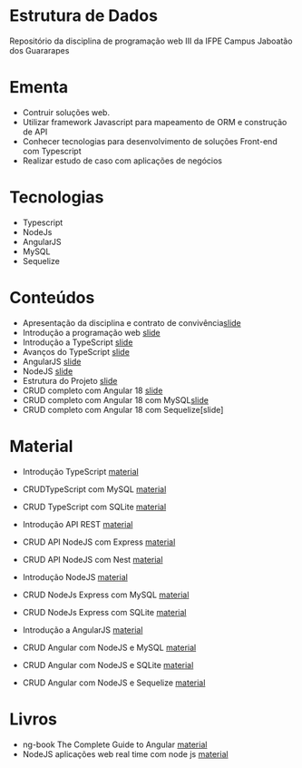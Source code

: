 # Estrutura de Dados

Repositório da disciplina de programação web III da IFPE Campus Jaboatão dos Guararapes 


# Ementa
 
 
 * Contruir soluções web. 
 * Utilizar framework Javascript para mapeamento de ORM e construção de API
 * Conhecer tecnologias para desenvolvimento de soluções Front-end com Typescript 
 * Realizar estudo de caso com aplicações de negócios
# Tecnologias

 * Typescript
 * NodeJs
 * AngularJS
 * MySQL
 * Sequelize
 
 
 

# Conteúdos

 * Apresentação da disciplina  e contrato de convivência[slide](https://github.com/Danilosobatic/programacao-web-III/blob/main/slide/PWIII_01-Apresenta%C3%A7%C3%A3o%20%2B%20Contrato.pptx.pdf)
 * Introdução a programação web [slide](https://github.com/Danilosobatic/programacao-web-III/blob/main/slide/PWIII_02-%20Constru%C3%A7%C3%A3o%20de%20sistemas%20WEB.pptx%20(1).pdf) 
 * Introdução a TypeScript [slide](https://github.com/Danilosobatic/programacao-web-III/blob/main/slide/PWIII_03-%20Constru%C3%A7%C3%A3o%20de%20sistemas%20WEB.pptx%20(1).pdf) 
 * Avanços do TypeScript [slide](https://github.com/Danilosobatic/programacao-web-III/blob/main/slide/PWIII_04-%20Constru%C3%A7%C3%A3o%20de%20sistemas%20WEB.pptx%20(1).pdf) 
 * AngularJS  [slide](https://github.com/Danilosobatic/programacao-web-III/blob/main/slide/PWIII_05-%20Constru%C3%A7%C3%A3o%20de%20sistemas%20WEB.pptx%20(2).pdf)
 * NodeJS [slide](https://github.com/Danilosobatic/programacao-web-III/blob/main/slide/PWIII_06-%20Constru%C3%A7%C3%A3o%20de%20sistemas%20WEB.pptx.pdf) 
 * Estrutura do Projeto [slide](https://github.com/Danilosobatic/programacao-web-III/blob/main/slide/PWIII_07-%20Constru%C3%A7%C3%A3o%20de%20sistemas%20WEB.pptx%20(1).pdf) 
 * CRUD completo com Angular 18 [slide](https://github.com/Danilosobatic/programacao-web-III/blob/main/slide/PWIII_08-%20Constru%C3%A7%C3%A3o%20de%20sistemas%20WEB.pptx.pdf) 
 * CRUD completo com Angular 18 com MySQL[slide](https://github.com/Danilosobatic/programacao-web-III/blob/main/slide/_PWIII_09-%20Constru%C3%A7%C3%A3o%20de%20sistemas%20WEB.pptx.pdf) 
 * CRUD completo com Angular 18 com Sequelize[slide]


 # Material
 
 * Introdução TypeScript  [material](https://github.com/Danilosobatic/programacao-web-III/blob/main/backend/typescript/typescript_introducao.md)
 * CRUDTypeScript com MySQL [material](https://github.com/Danilosobatic/programacao-web-III/blob/main/backend/typescript/crud_typescript_mysql.md) 
 * CRUD TypeScript com SQLite [material](https://github.com/Danilosobatic/programacao-web-III/blob/main/backend/typescript/crud_typescript_sqlite.md) 
 
 
 * Introdução API REST  [material](https://github.com/Danilosobatic/programacao-web-III/blob/main/api/apirest/apirest_introducao.md) 
 * CRUD API NodeJS com Express  [material](https://github.com/Danilosobatic/programacao-web-III/blob/main/api/apirest/apirest_nodejs_Express.md) 
 * CRUD API NodeJS com Nest  [material](https://github.com/Danilosobatic/programacao-web-III/blob/main/api/apirest/apirest_nodejs_nest.md) 
 
 
 * Introdução NodeJS  [material](https://github.com/Danilosobatic/programacao-web-III/blob/main/backend/nodejs/nodejs_introducao.md)
 * CRUD NodeJs Express com MySQL [material](https://github.com/Danilosobatic/programacao-web-III/blob/main/backend/nodejs/crud_nodejs_express_mysql.md)
 * CRUD NodeJs Express com SQLite   [material](https://github.com/Danilosobatic/programacao-web-III/blob/main/backend/nodejs/crud_nodejs_express_sqlite.md) 
 
 
 * Introdução a AngularJS [material](https://github.com/Danilosobatic/programacao-web-III/blob/main/backendfrontend/angular_introdu%C3%A7%C3%A3o.md)
 * CRUD Angular com NodeJS e MySQL  [material](https://github.com/Danilosobatic/programacao-web-III/blob/main/backendfrontend/angular_nodejs_mysql.md) 
 * CRUD Angular com NodeJS e SQLite   [material](https://github.com/Danilosobatic/programacao-web-III/blob/main/backendfrontend/angular_nodejs_sqlite.md) 
 * CRUD Angular com NodeJS e Sequelize  [material](https://github.com/Danilosobatic/programacao-web-III/blob/main/backendfrontend/angular_nodejs_sequelize.md) 
 
  
  
# Livros

* ng-book The Complete Guide to Angular [material](https://jre-training.com/Angular/Documents/ng-book.pdf)
* NodeJS aplicações web real time com node js [material](https://github.com/free-educa/books/blob/main/books/Node.js%20-%20Aplica%C3%A7%C3%B5es%20web%20real-tome%20com%20Node.js.pdf)